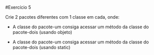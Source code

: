 #Exercício 5

Crie 2 pacotes diferentes com 1 classe em cada, onde:

- A classe do pacote-um consiga acessar um método da classe do pacote-dois (usando objeto)

- A classe do pacote-um consiga acessar um método da classe do pacote-dois (usando static)